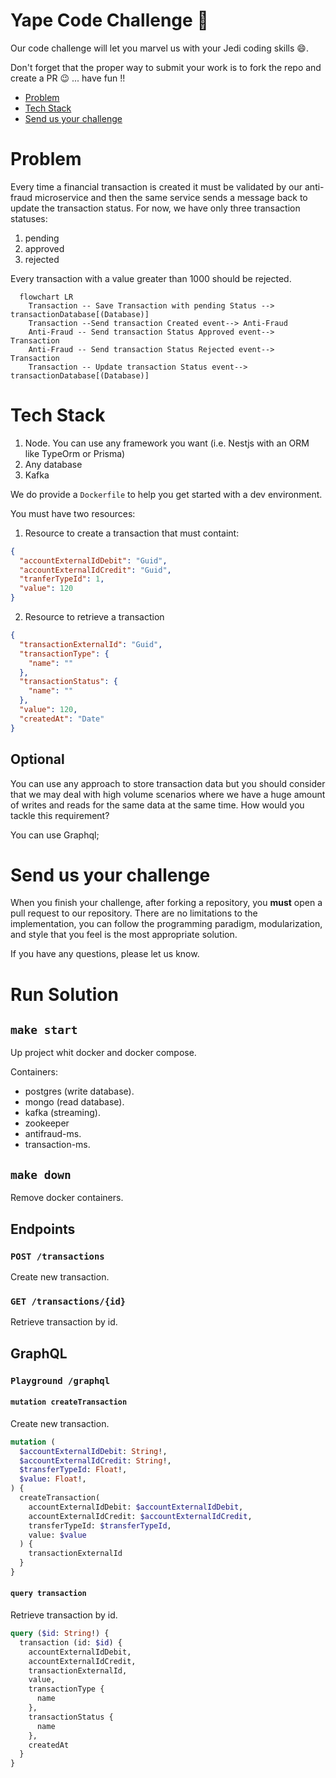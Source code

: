 # Yape Code Challenge :rocket:

Our code challenge will let you marvel us with your Jedi coding skills :smile:. 

Don't forget that the proper way to submit your work is to fork the repo and create a PR :wink: ... have fun !!

- [Problem](#problem)
- [Tech Stack](#tech_stack)
- [Send us your challenge](#send_us_your_challenge)

# Problem

Every time a financial transaction is created it must be validated by our anti-fraud microservice and then the same service sends a message back to update the transaction status.
For now, we have only three transaction statuses:

<ol>
  <li>pending</li>
  <li>approved</li>
  <li>rejected</li>  
</ol>

Every transaction with a value greater than 1000 should be rejected.

```mermaid
  flowchart LR
    Transaction -- Save Transaction with pending Status --> transactionDatabase[(Database)]
    Transaction --Send transaction Created event--> Anti-Fraud
    Anti-Fraud -- Send transaction Status Approved event--> Transaction
    Anti-Fraud -- Send transaction Status Rejected event--> Transaction
    Transaction -- Update transaction Status event--> transactionDatabase[(Database)]
```

# Tech Stack

<ol>
  <li>Node. You can use any framework you want (i.e. Nestjs with an ORM like TypeOrm or Prisma) </li>
  <li>Any database</li>
  <li>Kafka</li>    
</ol>

We do provide a `Dockerfile` to help you get started with a dev environment.

You must have two resources:

1. Resource to create a transaction that must containt:

```json
{
  "accountExternalIdDebit": "Guid",
  "accountExternalIdCredit": "Guid",
  "tranferTypeId": 1,
  "value": 120
}
```

2. Resource to retrieve a transaction

```json
{
  "transactionExternalId": "Guid",
  "transactionType": {
    "name": ""
  },
  "transactionStatus": {
    "name": ""
  },
  "value": 120,
  "createdAt": "Date"
}
```

## Optional

You can use any approach to store transaction data but you should consider that we may deal with high volume scenarios where we have a huge amount of writes and reads for the same data at the same time. How would you tackle this requirement?

You can use Graphql;

# Send us your challenge

When you finish your challenge, after forking a repository, you **must** open a pull request to our repository. There are no limitations to the implementation, you can follow the programming paradigm, modularization, and style that you feel is the most appropriate solution.

If you have any questions, please let us know.

# Run Solution

## `make start`

Up project whit docker and docker compose.

Containers:

- postgres (write database).
- mongo (read database).
- kafka (streaming).
- zookeeper
- antifraud-ms.
- transaction-ms.

## `make down`

Remove docker containers.

## Endpoints

### `POST /transactions`

Create new transaction.

### `GET /transactions/{id}`

Retrieve transaction by id.

## GraphQL

### `Playground /graphql`

#### `mutation createTransaction`

Create new transaction.

```graphql
mutation (
  $accountExternalIdDebit: String!,
  $accountExternalIdCredit: String!,
  $transferTypeId: Float!,
  $value: Float!,
) {
  createTransaction(
    accountExternalIdDebit: $accountExternalIdDebit,
    accountExternalIdCredit: $accountExternalIdCredit,
    transferTypeId: $transferTypeId,
    value: $value
  ) {
    transactionExternalId
  }
}
```

#### `query transaction`

Retrieve transaction by id.

```graphql
query ($id: String!) {
  transaction (id: $id) {
    accountExternalIdDebit,
    accountExternalIdCredit,
    transactionExternalId,
    value,
    transactionType {
      name
    },
    transactionStatus {
      name
    },
    createdAt
  }
}
```
